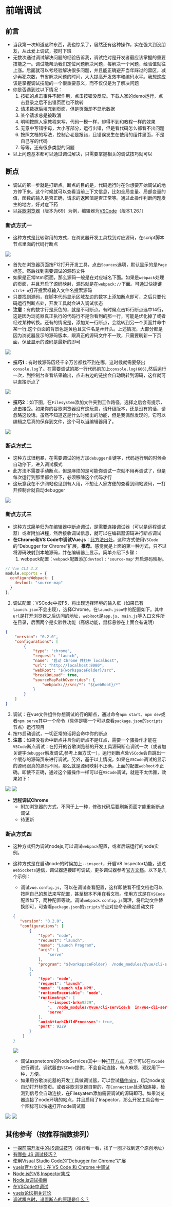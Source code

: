 # 前端调试

## 前言

- 当我第一次知道这种东西，我也惊呆了，居然还有这种操作，实在强大到没朋友，从此爱上调试，按时下班
- 无数次通过调试解决问题的经验告诉我，调试绝对是开发者最应该掌握的重要技能之一。调试能帮助我们定位问题解决问题，每解决一个问题，经验值就往上涨。后面就可以考经验解决很多问题，并且能正确避开当年踩过的雷区，减少再犯次数，节省解决问题的时间，大大提高开发效率和编码水平。我想这应该是掌握调试技能的一个很重要意义，而不仅仅是为了解决问题
- 你是否遇到过以下情况：
  1. 按钮的点击事件不起作用，点击按钮没反应。下载人家的demo运行，点击登录之后不出错页面也不跳转
  2. 请求数据后填充到页面，但是页面却不显示数据
  3. 某个请求总是被取消
  4. 明明按照人家教程来写，代码一模一样，却得不到和教程一样的效果
  5. 无意中写错字母，大小写部分，运行出错，但是看代码怎么都看不出问题
  6. 按照文档的写法，控制台老是报错，且错误发生在使用的组件里面，不是自己写的代码
  7. 等等，还有很多类型的问题
- 以上问题基本都可以通过调试解决，只需要掌握相关的调试技巧就可以

## 断点

- 调试的第一步就是打断点。断点的目的是，代码运行时在你想要开始调试的地方停下来。这个时候就可以查看当前上下文信息，比如全局变量、局部变量的值，函数的输入是否正确，请求的返回值是否正常等。通过此操作判断问题发生的地方，好对症下药
- 以[谷歌浏览器](https://www.google.cn/chrome/index.html)（版本为69）为例，编辑器为[VSCode](https://code.visualstudio.com/)（版本1.26.1）

### 断点方式一

- 这种方式是比较常用的方式，在浏览器开发工具找到对应源码，在script脚本节点里面的代码行断点

![ ](https://images2018.cnblogs.com/blog/1057748/201809/1057748-20180908164523349-1511998750.png)

- 首先在浏览器页面按F12打开开发工具，点击`Sources`选项，默认显示的是`Page`标签。然后找到需要调试的源码文件
- 如果是正常html页面，那么源码一般是在对应域名下面。如果是`webpack`处理的页面，并且开启了源码映射，源码就是在`webpack://`下面。可通过快捷键`ctrl+ o`打开搜索框输入文件名搜索源码
- 只要找到源码，在脚本代码显示区域左边的数字上添加断点即可，之后只要代码运行到断点处，开发工具就会进入调试状态
- **注意**：有的数字行是灰色的，就是不可断点。有时候点击15行断点选中14行，这是因为浏览器真正执行的代码行不是你看到的那一行，可能是优化掉了或者经过某种转换。还有的情况是，添加某一行断点，会跳转到另一个页面并命中某一行,这个页面的背景色是黄色且文件名是`VM`开头。上述情况，大部分都是因为浏览器显示的源码版本，跟真正的源码文件不一致，只需要刷新一下页面，保证显示的源码是最新的即可

![ ](https://images2018.cnblogs.com/blog/1057748/201809/1057748-20180908172829771-1566985050.png)

- **技巧1**：有时候源码历经千辛万苦都找不到在哪，这时候就需要祭出`console.log`了。在需要调试的那一行代码前加上`console.log(666)`,然后运行一次，到控制台查看结果输出，点击右边的链接会自动跳转到源码，这样就可以直接断点了

![ ](https://images2018.cnblogs.com/blog/1057748/201809/1057748-20180908171746677-1995428598.png)

- **技巧2**：如下图，在`Filesystem`添加文件夹到工作路径，选择之后会有提示，点击接受。如果你的谷歌浏览器没有这玩意，请升级版本，还是没有的话，请忽略这段话。虽然不知道这是什么时候出的功能，但是我偶然发现的，它可以编辑之后真的保存到文件，这个可以当编辑器用了。

![ ](https://images2018.cnblogs.com/blog/1057748/201809/1057748-20180908224342404-1314488285.png)

### 断点方式二

- 这种方式很粗暴，在需要调试的地方加`debugger`关键字，代码运行到的时候会自动停下，进入调试模式
- 此方法不需要手动断点，但是麻烦的是可能你调试一次就不用再调试了，但是每次运行到那里都会停下，必须移除这个代码才行
- 这玩意我在不少网站也见到有人用，不想让人家方便的查看到网站源码，一打开控制台就自动debugger

![ ](https://images2018.cnblogs.com/blog/1057748/201809/1057748-20180908175702361-1255694529.png)

### 断点方式三

- 这种方式简单归为在编辑器中断点调试，是需要连接调试器（可以是远程调试器）或者附加进程，然后接收调试信息，就可以在编辑器源码进行断点调试
- **在Chrome和VS Code中调试Vue.js**：[此方法出处](https://github.com/Microsoft/vscode-recipes/blob/master/vuejs-cli/README.md)。这种方式使用`VSCode`的“Debugger for Chrome”扩展，**推荐**。感觉就是上面的第一种方式，只不过将源码映射到本地源码，并在编辑器上显示。简单介绍下步骤：
  1. webpack配置：`webpack`配置添加`devtool：'source-map'`开启源码映射。

```javascript
// Vue CLI 3.X
module.exports = {
  configureWebpack: {
    devtool: "source-map"
  }
};
```

  2. 调试配置：VSCode中按F5，将出现选择环境的输入框（如果已有`launch.json`不会出现），选择Chrome。在`launch.json`中的配置如下。其中`url`是打开浏览器之后访问的地址，`webRoot`是`app.js`、`main.js`等入口文件所在目录，后面两个是实验性功能（高级功能，鼠标悬停在上面会有说明）

```json
{
    "version": "0.2.0",
    "configurations": [
        {
            "type": "chrome",
            "request": "launch",
            "name": "启动 Chrome 并打开 localhost",
            "url": "http://localhost:8080",
            "webRoot": "${workspaceFolder}/src",
            "breakOnLoad": true,
            "sourceMapPathOverrides": {
                "webpack:///src/*": "${webRoot}/*"
            }
        }
    ]
}
```

  3. 调试：在vue文件组件你想调试的行的断点，通过命令`npm start`、`npm dev`或者`npm serve`其中一个命令（具体是哪一个可以查看`package.json`的`scripts`节点）运行项目
  4. 按`F5`启动调试，一切正常的话将会命中你的断点
  5. **注意**：如果没有命中断点并且你的断点不是红点，需要一个骚操作才能在`VSCode`断点调试：在打开的谷歌浏览器的开发工具源码断点调试一次（或者加关键字`debugger`触发调试,参考上面方式一），运行到断点处`VSCode`会自跳出一个缓存的源码页来进行调试。另外，基于以上情况，如果在`VSCode`调试的显示的源码跟真的源码不同，那么就是源码映射不正确，上面的配置`webRoot`不正确。即使不正确，通过这个骚操作一样可以在`VSCode`调试，就是不太优雅，效果如下：

![ ](https://images2018.cnblogs.com/blog/1057748/201809/1057748-20180909010532460-655205794.png)
![ ](https://images2018.cnblogs.com/blog/1057748/201809/1057748-20180909011059744-544155148.png)

- **远程调试Chrome**
  - 附加浏览器的方式，不同于上一种，修改代码后要刷新页面才能重新断点调试
  - 待更新

### 断点方式四

- 这种方式归为调试nodejs,可以调试`webpack`配置，或者后端运行的node实例。
- 这种方式是在启动node的时候加上`--inspect`，开启V8 Inspector功能，通过`WebSockets`通信，调试器连接即可调试，更多调试器参考[官方文档](https://nodejs.org/en/docs/guides/debugging-getting-started/)。以下是几个示例：
  - 调试`vue.config.js`，可以在调试查看配置，这样即使看不懂文档也可以按照自己的想法来写配置，甚至根本不用在看文档。使用方式是在`VSCode`配置如下，两种配置等效。调试`webpack.config.js`同理，将启动文件替换即可，可查看`package.json`的`scripts`节点对应命令确定启动文件

  ```json
  {
     "version": "0.2.0",
     "configurations": [
         {
             "type": "node",
             "request": "launch",
             "name": "Launch Program",
             "args": [
                 "serve"
             ],
             "program": "${workspaceFolder}  /node_modules/@vue/cli-service/bin/v  ue-cli-service.  js"//client-app/src/aspnet-dev.js"
         },
         {
             "type": "node",
             "request": "launch",
             "name": "Launch via NPM",
             "runtimeExecutable": "node",
             "runtimeArgs": [
                 "--inspect-brk=9229",
                 ".  /node_modules/@vue/cli-service/b  in/vue-cli-service.js",  //"./client-app/src/aspnet-dev.  js",
                 "serve"
             ],
             "autoAttachChildProcesses": true,
             "port": 9229
         }
      ]
  }
  ```

  ![ ](https://images2018.cnblogs.com/blog/1057748/201809/1057748-20180910040023820-923469508.png)

  - 调试aspnetcore的NodeServices其中一种[打开方式](https://github.com/aspnet/JavaScriptServices/issues/1524#issuecomment-418785756)，这个可以在`VSCode`进行调试，调试器由`VSCode`提供，不会自动连接，有点麻烦，建议用下一种，方便。
  - 如果用谷歌浏览器的开发工具做调试器，可以尝试[插件nim](https：//chrome.google.com/webstore/detail/nim-node-inspector-manage/gnhhdgbaldcilmgcpfddgdbkhjohddkj)，启动node或自动打开标签页。或者谷歌浏览器自带的，在`Connection`处添加连接，检测到信号会自动连接，在Filesyatem添加需要调试的源码即可。如果浏览器连接了node环境的站点，并且启用了Inspector，那么开发工具会有一个图标可以快速打开node调试器

![ ](https://images2018.cnblogs.com/blog/1057748/201809/1057748-20180910034021921-543136384.png)
![ ](https://images2018.cnblogs.com/blog/1057748/201809/1057748-20180910034753985-2108365859.png)

## 其他参考（按推荐指数排列）

- [一探前端开发中的JS调试技巧](http://seejs.me/2016/03/27/jsdebugger/)（推荐看一看，找了一圈才找到这个原创地址）
- [有哪些 JS 调试技巧？](https://www.zhihu.com/question/20260762)
- [使用Visual Studio Code的“Debugger for Chrome”扩展](https://github.com/aspnet/JavaScriptServices/tree/master/src/Microsoft.AspNetCore.SpaServices#using-visual-studio-codes-debugger-for-chrome-extension)
- [vuejs官方文档：在 VS Code 和 Chrome 中调试](https://cn.vuejs.org/v2/cookbook/debugging-in-vscode.html)
- [Node.js的V8 Inspector集成](https://nodejs.org/api/debugger.html#debugger_v8_inspector_integration_for_node_js)
- [Node.js调试指南](https://nodejs.org/en/docs/guides/debugging-getting-started/)
- [在VSCode中调试](https://code.visualstudio.com/docs/editor/debugging#_launch-configurations)
- [vuejs论坛相关讨论](https://forum.vuejs.org/t/debugging-vue-files-with-visual-studio-code/8022)
- [调试程序时，设置断点的原理是什么？](https://zhuanlan.zhihu.com/p/34003929)